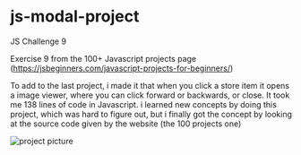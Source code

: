 # js-modal-project
JS Challenge 9 

Exercise 9 from the 100+ Javascript projects page (https://jsbeginners.com/javascript-projects-for-beginners/)

To add to the last project, i made it that when you click a store item it opens a image viewer, 
where you can click forward or backwards, or close. It took me 138 lines of code in Javascript.
i learned new concepts by doing this project, which was hard to figure out, but i finally got the concept by looking at the source code given by the website (the 100 projects one)

![project picture](challenge9.png)
